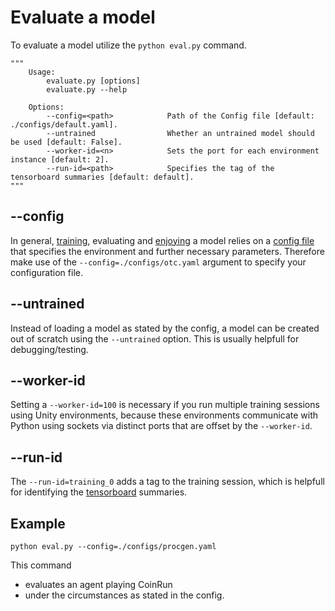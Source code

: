 # Evaluate a model

To evaluate a model utilize the `python eval.py` command.

```
"""
    Usage:
        evaluate.py [options]
        evaluate.py --help

    Options:
        --config=<path>            Path of the Config file [default: ./configs/default.yaml].
        --untrained                Whether an untrained model should be used [default: False].
        --worker-id=<n>            Sets the port for each environment instance [default: 2].
        --run-id=<path>            Specifies the tag of the tensorboard summaries [default: default].
"""
```

## --config

In general, [training](training.md), evaluating and [enjoying](enjoy.md) a model relies on a [config file](configuration.md) that specifies the environment and further necessary parameters.
Therefore make use of the `--config=./configs/otc.yaml` argument to specify your configuration file.

## --untrained
Instead of loading a model as stated by the config, a model can be created out of scratch using the `--untrained` option.
This is usually helpfull for debugging/testing.

## --worker-id
Setting a `--worker-id=100` is necessary if you run multiple training sessions using Unity environments, because these environments communicate with Python using sockets via distinct ports that are offset by the `--worker-id`.

## --run-id
The `--run-id=training_0` adds a tag to the training session, which is helpfull for identifying the [tensorboard](tensorboard.md) summaries.

## Example
```
python eval.py --config=./configs/procgen.yaml
```
This command
- evaluates an agent playing CoinRun
- under the circumstances as stated in the config.
